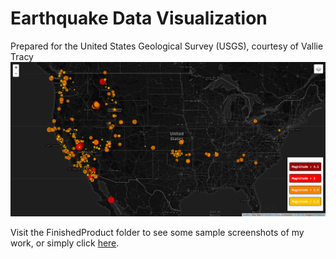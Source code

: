 # Earthquake Data Visualization    
Prepared for the United States Geological Survey (USGS), courtesy of Vallie Tracy    
![usgs1](/FinishedProduct/usgs1.PNG)     
     
Visit the FinishedProduct folder to see some sample screenshots of my work, or simply click [here](https://github.com/VallieTracy/leaflet-challenge/tree/master/FinishedProduct "FinishedProduct").
